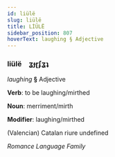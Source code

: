 ```yaml
---
id: liülë
slug: liülë
title: LİÜLË
sidebar_position: 807
hoverText: laughing § Adjective
---
```


### liülë&emsp;<span kind="abugida">ʓɟɽʄʓʇ</span>

*laughing* **§** Adjective

**Verb**: to be laughing/mirthed

**Noun**: merriment/mirth

**Modifier**: laughing/mirthed

(Valencian) Catalan riure undefined

*Romance Language Family*